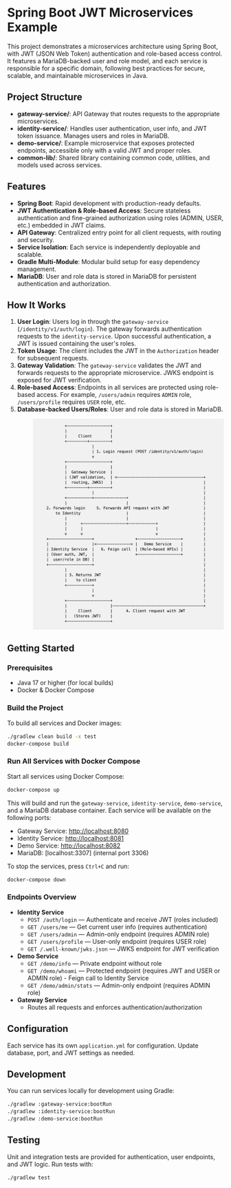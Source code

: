 # Spring Boot JWT Microservices Example

This project demonstrates a microservices architecture using Spring Boot, with JWT (JSON Web Token) authentication and role-based access control. It features a MariaDB-backed user and role model, and each service is responsible for a specific domain, following best practices for secure, scalable, and maintainable microservices in Java.

## Project Structure

- **gateway-service/**: API Gateway that routes requests to the appropriate microservices.
- **identity-service/**: Handles user authentication, user info, and JWT token issuance. Manages users and roles in MariaDB.
- **demo-service/**: Example microservice that exposes protected endpoints, accessible only with a valid JWT and proper roles.
- **common-lib/**: Shared library containing common code, utilities, and models used across services.

## Features

- **Spring Boot**: Rapid development with production-ready defaults.
- **JWT Authentication & Role-based Access**: Secure stateless authentication and fine-grained authorization using roles (ADMIN, USER, etc.) embedded in JWT claims.
- **API Gateway**: Centralized entry point for all client requests, with routing and security.
- **Service Isolation**: Each service is independently deployable and scalable.
- **Gradle Multi-Module**: Modular build setup for easy dependency management.
- **MariaDB**: User and role data is stored in MariaDB for persistent authentication and authorization.

## How It Works

1. **User Login**: Users log in through the `gateway-service` (`/identity/v1/auth/login`). The gateway forwards authentication requests to the `identity-service`. Upon successful authentication, a JWT is issued containing the user's roles.
2. **Token Usage**: The client includes the JWT in the `Authorization` header for subsequent requests.
3. **Gateway Validation**: The `gateway-service` validates the JWT and forwards requests to the appropriate microservice. JWKS endpoint is exposed for JWT verification.
4. **Role-based Access**: Endpoints in all services are protected using role-based access. For example, `/users/admin` requires `ADMIN` role, `/users/profile` requires `USER` role, etc.
5. **Database-backed Users/Roles**: User and role data is stored in MariaDB.

<div style="padding-left: 60px">
  <img src="process.png" alt="Process Diagram" width="500"/>
</div>

## Getting Started


### Prerequisites
- Java 17 or higher (for local builds)
- Docker & Docker Compose

### Build the Project

To build all services and Docker images:

```bash
./gradlew clean build -x test
docker-compose build
```

### Run All Services with Docker Compose

Start all services using Docker Compose:

```bash
docker-compose up
```

This will build and run the `gateway-service`, `identity-service`, `demo-service`, and a MariaDB database container. Each service will be available on the following ports:

- Gateway Service: [http://localhost:8080](http://localhost:8080)
- Identity Service: [http://localhost:8081](http://localhost:8081)
- Demo Service: [http://localhost:8082](http://localhost:8082)
- MariaDB: [localhost:3307] (internal port 3306)

To stop the services, press `Ctrl+C` and run:

```bash
docker-compose down
```


### Endpoints Overview

- **Identity Service**
  - `POST /auth/login` — Authenticate and receive JWT (roles included)
  - `GET /users/me` — Get current user info (requires authentication)
  - `GET /users/admin` — Admin-only endpoint (requires ADMIN role)
  - `GET /users/profile` — User-only endpoint (requires USER role)
  - `GET /.well-known/jwks.json` — JWKS endpoint for JWT verification
- **Demo Service**
  - `GET /demo/info` — Private endpoint without role
  - `GET /demo/whoami` — Protected endpoint (requires JWT and USER or ADMIN role) - Feign call to Identity Service
  - `GET /demo/admin/stats` — Admin-only endpoint (requires ADMIN role)
- **Gateway Service**
  - Routes all requests and enforces authentication/authorization


## Configuration

Each service has its own `application.yml` for configuration. Update database, port, and JWT settings as needed.

## Development

You can run services locally for development using Gradle:

```bash
./gradlew :gateway-service:bootRun
./gradlew :identity-service:bootRun
./gradlew :demo-service:bootRun
```
## Testing

Unit and integration tests are provided for authentication, user endpoints, and JWT logic. Run tests with:

```bash
./gradlew test
```


